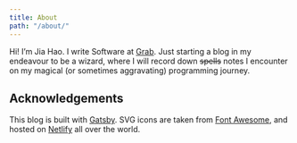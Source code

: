 ```yaml
---
title: About
path: "/about/"
---
```


Hi! I’m Jia Hao. I write Software at [Grab](https://www.grab.com/sg/). Just starting a blog in my endeavour to be a wizard, where I will record down <del>spells</del> notes I encounter on my magical (or sometimes aggravating) programming journey.

## Acknowledgements

This blog is built with [Gatsby](https://www.gatsbyjs.org/). SVG icons are taken from [Font Awesome](https://fontawesome.com/), and hosted on [Netlify](https://www.netlify.com/) all over the world.
